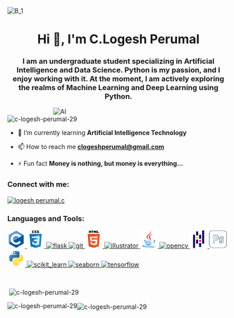 ![B_1](https://github.com/C-Logesh-Perumal-29/C-Logesh-Perumal-29/assets/125385633/86771a27-9c8f-47a6-b2ee-e05f7ab7a644)

<h1 align="center">Hi 👋, I'm C.Logesh Perumal</h1>

<h3 align="center">I am an undergraduate student specializing in Artificial Intelligence and Data Science. Python is my passion, and I enjoy working with it. At the moment, I am actively exploring the realms of Machine Learning and Deep Learning using Python.</h3>

<img align = "right" alt = "AI" width = "400" src = "https://i.pinimg.com/originals/df/0a/3e/df0a3e2ec30abb1c92d145ef165b714f.gif">

<p align="left"> <img src="https://komarev.com/ghpvc/?username=c-logesh-perumal-29&label=Profile%20views&color=0e75b6&style=flat" alt="c-logesh-perumal-29" /> </p>

- 🌱 I’m currently learning **Artificial Intelligence Technology**

- 📫 How to reach me **clogeshperumal@gmail.com**

- ⚡ Fun fact **Money is nothing, but money is everything...**

<h3 align="left">Connect with me:</h3>

<p align="left">
<a href="[https://linkedin.com/in/logesh perumal.c](https://www.linkedin.com/in/logesh-perumal-c-124465230/)" target="blank"><img align="center" src="https://raw.githubusercontent.com/rahuldkjain/github-profile-readme-generator/master/src/images/icons/Social/linked-in-alt.svg" alt="logesh perumal.c" height="30" width="40" /></a>
</p>

<h3 align="left">Languages and Tools:</h3>

<p align="left"> <a href="https://www.cprogramming.com/" target="_blank" rel="noreferrer" padding="55px"> <img src="https://raw.githubusercontent.com/devicons/devicon/master/icons/c/c-original.svg" alt="c" width="40" height="40"/> </a> <a href="https://www.w3schools.com/css/" target="_blank" rel="noreferrer"> <img src="https://raw.githubusercontent.com/devicons/devicon/master/icons/css3/css3-original-wordmark.svg" alt="css3" width="40" height="40"/> </a> <a href="https://flask.palletsprojects.com/" target="_blank" rel="noreferrer"> <img src="https://www.vectorlogo.zone/logos/pocoo_flask/pocoo_flask-icon.svg" alt="flask" width="40" height="40"/> </a> <a href="https://git-scm.com/" target="_blank" rel="noreferrer"> <img src="https://www.vectorlogo.zone/logos/git-scm/git-scm-icon.svg" alt="git" width="40" height="40"/> </a> <a href="https://www.w3.org/html/" target="_blank" rel="noreferrer"> <img src="https://raw.githubusercontent.com/devicons/devicon/master/icons/html5/html5-original-wordmark.svg" alt="html5" width="40" height="40"/> </a> <a href="https://www.adobe.com/in/products/illustrator.html" target="_blank" rel="noreferrer"> <img src="https://www.vectorlogo.zone/logos/adobe_illustrator/adobe_illustrator-icon.svg" alt="illustrator" width="40" height="40"/> </a> <a href="https://www.java.com" target="_blank" rel="noreferrer"> <img src="https://raw.githubusercontent.com/devicons/devicon/master/icons/java/java-original.svg" alt="java" width="40" height="40"/> </a> <a href="https://opencv.org/" target="_blank" rel="noreferrer"> <img src="https://www.vectorlogo.zone/logos/opencv/opencv-icon.svg" alt="opencv" width="40" height="40"/> </a> <a href="https://pandas.pydata.org/" target="_blank" rel="noreferrer"> <img src="https://raw.githubusercontent.com/devicons/devicon/2ae2a900d2f041da66e950e4d48052658d850630/icons/pandas/pandas-original.svg" alt="pandas" width="40" height="40"/> </a> <a href="https://www.photoshop.com/en" target="_blank" rel="noreferrer"> <img src="https://raw.githubusercontent.com/devicons/devicon/master/icons/photoshop/photoshop-line.svg" alt="photoshop" width="40" height="40"/> </a> <a href="https://www.python.org" target="_blank" rel="noreferrer"> <img src="https://raw.githubusercontent.com/devicons/devicon/master/icons/python/python-original.svg" alt="python" width="40" height="40"/> </a> <a href="https://scikit-learn.org/" target="_blank" rel="noreferrer"> <img src="https://upload.wikimedia.org/wikipedia/commons/0/05/Scikit_learn_logo_small.svg" alt="scikit_learn" width="40" height="40"/> </a> <a href="https://seaborn.pydata.org/" target="_blank" rel="noreferrer"> <img src="https://seaborn.pydata.org/_images/logo-mark-lightbg.svg" alt="seaborn" width="40" height="40"/> </a> <a href="https://www.tensorflow.org" target="_blank" rel="noreferrer"> <img src="https://www.vectorlogo.zone/logos/tensorflow/tensorflow-icon.svg" alt="tensorflow" width="40" height="40"/> </a> </p>

<br>

<p>&nbsp;<img align="center" src="https://github-readme-stats.vercel.app/api?username=c-logesh-perumal-29&show_icons=true&locale=en" alt="c-logesh-perumal-29" /></p>

<p><img align="left" src="https://github-readme-stats.vercel.app/api/top-langs?username=c-logesh-perumal-29&show_icons=true&locale=en&layout=compact" alt="c-logesh-perumal-29" /></p>

<p><img align="center" src="https://github-readme-streak-stats.herokuapp.com/?user=c-logesh-perumal-29&" alt="c-logesh-perumal-29" /></p>
